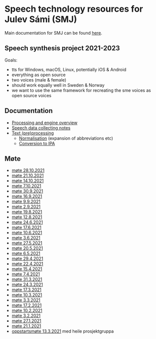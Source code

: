 # Speech technology resources for Julev Sámi (SMJ)

Main documentation for SMJ can be found [here](https://giellalt.github.io/lang-smj/).

## Speech synthesis project 2021-2023

Goals:
- tts for Windows, macOS, Linux, potentially iOS & Android
- everything as open source
- two voices (male & female)
- should work equally well in Sweden & Norway
- we want to use the same framework for recreating the sme voices as open source voices

## Documentation

- [Processing and engine overview](tts_notes_kha.md)
- [Speech data collecting notes](Speech_data_collecting_notes.md)
- [Text (pre)processing](TextProcessing.md)
    - [Normalisation](normalisation.md) (expansion of abbreviations etc)
    - [Conversion to IPA](Rewrite_to_IPA.md)

## Møte

- [møte 28.10.2021](meetings/2021-10-28.md)
- [møte 21.10.2021](meetings/2021-10-21.md)
- [møte 14.10.2021](meetings/2021-10-14.md)
- [møte  7.10.2021](meetings/2021-10-07.md)
- [møte 30.9.2021](meetings/2021-09-30.md)
- [møte 16.9.2021](meetings/2021-09-16.md)
- [møte  9.9.2021](meetings/2021-09-09.md)
- [møte  2.9.2021](meetings/2021-09-02.md)
- [møte 19.8.2021](meetings/2021-08-19.md)
- [møte 12.8.2021](meetings/2021-08-12.md)
- [møte 24.6.2021](meetings/2021-06-24.md)
- [møte 17.6.2021](meetings/2021-06-17.md)
- [møte 10.6.2021](meetings/2021-06-10.md)
- [møte  3.6.2021](meetings/2021-06-03.md)
- [møte 27.5.2021](meetings/2021-05-27.md)
- [møte 20.5.2021](meetings/2021-05-20.md)
- [møte  6.5.2021](meetings/2021-05-06.md)
- [møte 29.4.2021](meetings/2021-04-29.md)
- [møte 22.4.2021](meetings/2021-04-22.md)
- [møte 15.4.2021](meetings/2021-04-15.md)
- [møte  7.4.2021](meetings/2021-04-07.md)
- [møte 31.3.2021](meetings/2021-03-31.md)
- [møte 24.3.2021](meetings/2021-03-24.md)
- [møte 17.3.2021](meetings/2021-03-17.md)
- [møte 10.3.2021](meetings/2021-03-10.md)
- [møte  3.3.2021](meetings/2021-03-03.md)
- [møte 17.2.2021](meetings/2021-02-17.md)
- [møte 10.2.2021](meetings/2021-02-10.md)
- [møte  3.2.2021](meetings/2021-02-03.md)
- [møte 27.1.2021](meetings/2021-01-27.md)
- [møte 21.1.2021](meetings/2021-01-21.md)
- [oppstartsmøte 13.3.2021](meetings/2021-01-13.md) med heile prosjektgruppa

